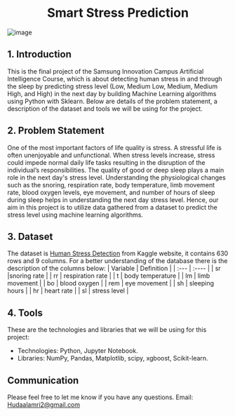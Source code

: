 <h1 align="center">Smart Stress Prediction</h1>

![image](https://drive.google.com/uc?export=view&id=1h_0sG7wH7bdIxr-u5QV4hMQ8j0ik8HeC)

## 1. Introduction
This is the final project of the Samsung Innovation Campus Artificial Intelligence Course, which is about detecting  human stress in and through the sleep by predicting stress level (Low, Medium Low, Medium, Medium High, and High) in the next day by building Machine Learning algorithms using Python with Sklearn. Below are details of the problem statement, a description of the dataset and tools we will be using for the project.

## 2. Problem Statement
One of the most important factors of life quality is stress. A stressful life is often unenjoyable and unfunctional. When stress levels increase, stress could impede normal daily life tasks resulting in the disruption of the individual’s responsibilities. The quality of good or deep sleep plays a main role in the next day's stress level. Understanding the physiological changes such as the snoring, respiration rate, body temperature, limb movement rate, blood oxygen levels, eye movement, and number of hours of sleep during sleep helps in understanding the next day stress level. Hence, our aim in this project is to utilize data gathered from a dataset to predict the stress level using machine learning algorithms.

## 3. Dataset
The dataset is [Human Stress Detection](http://effectif.com/nesta) from Kaggle website, it contains 630 rows and 9 columns. For a better understanding of the database there is the description of the columns below:
| Variable | Definition |
| :--- |    :----   |
| sr |snoring rate |
| rr | respiration rate |
| t | body temperature |
| lm | limb movement |
| bo | blood oxygen |
| rem | eye movement |
| sh | sleeping hours |
| hr | heart rate |
| sl | stress level |

## 4. Tools
These are the technologies and libraries that we will be using for this project:

* Technologies: Python, Jupyter Notebook.
* Libraries: NumPy, Pandas, Matplotlib, scipy, xgboost, Scikit-learn.

## Communication
Please feel free to let me know if you have any questions. Email: <Hudaalamri2@gmail.com>
